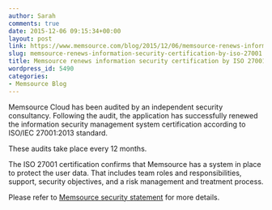 ```yaml
---
author: Sarah
comments: true
date: 2015-12-06 09:15:34+00:00
layout: post
link: https://www.memsource.com/blog/2015/12/06/memsource-renews-information-security-certification-by-iso-27001/
slug: memsource-renews-information-security-certification-by-iso-27001
title: Memsource renews information security certification by ISO 27001
wordpress_id: 5490
categories:
- Memsource Blog
---
```


Memsource Cloud has been audited by an independent security consultancy. Following the audit, the application has successfully renewed the information security management system certification according to ISO/IEC 27001:2013 standard.

These audits take place every 12 months.

The ISO 27001 certification confirms that Memsource has a system in place to protect the user data. That includes team roles and responsibilities, support, security objectives, and a risk management and treatment process.

Please refer to [Memsource security statement](http://wiki.memsource.com/wiki/Security_Statement) for more details.






